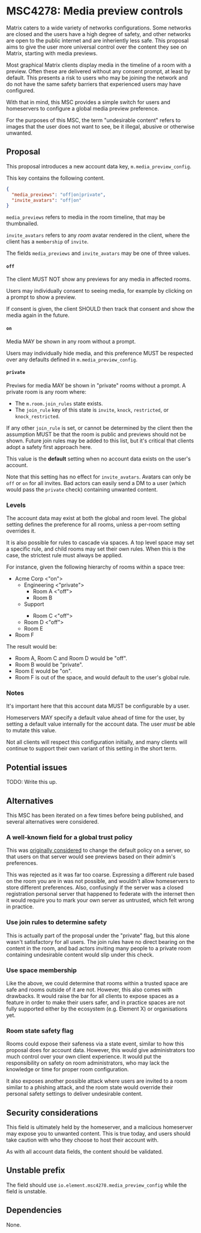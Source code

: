 # MSC4278: Media preview controls

Matrix caters to a wide variety of networks configurations. Some networks are closed and the users have a high
degree of safety, and other networks are open to the public internet and are inheriently less safe. This proposal
aims to give the user more universal control over the content they see on Matrix, starting with media previews.

Most graphical Matrix clients display media in the timeline of a room with a preview. Often these are delivered
without any consent prompt, at least by default. This presents a risk to users who may be joining the network
and do not have the same safety barriers that experienced users may have configured.

With that in mind, this MSC provides a simple switch for users and homeservers to configure a global media preview
preference.

For the purposes of this MSC, the term "undesirable content" refers to images that the user does not want to see,
be it illegal, abusive or otherwise unwanted.


## Proposal

This proposal introduces a new account data key, `m.media_preview_config`.

This key contains the following content.

```json
{
  "media_previews": "off|on|private",
  "invite_avatars": "off|on"
}
```

`media_previews` refers to media in the room timeline, that may be thumbnailed.

`invite_avatars` refers to any *room* avatar rendered in the client, where the client has a `membership` of `invite`.

The fields `media_previews` and `invite_avatars` may be one of three values.

#### `off`

The client MUST NOT show any previews for any media in affected rooms.

Users may individually consent to seeing media, for example by clicking on a prompt to show a preview.

If consent is given, the client SHOULD then track that consent and show the media again in the future.

#### `on`

Media MAY be shown in any room without a prompt. 

Users may individually hide media, and this preference MUST be respected over any defaults defined in `m.media_preview_config`.

#### `private`

Previws for media MAY be shown in "private" rooms without a prompt. A private room is any room where:
  - The `m.room.join_rules` state exists.
  - The `join_rule` key of this state is `invite`, `knock`, `restricted`, or `knock_restricted`.

If any other `join_rule` is set, or cannot be determined by the client then the assumption MUST be that the
room is public and previews should not be shown. Future join rules may be added to this list, but it's critical
that clients adopt a safety first approach here.

This value is the **default** setting when no account data exists on the user's account.

Note that this setting has no effect for `invite_avatars`. Avatars can only be `off` or `on` for all invites. 
Bad actors can easily send a DM to a user (which would pass the `private` check) containing unwanted
content.

### Levels

The account data may exist at both the global and room level. The global setting defines the preference for
all rooms, unless a per-room setting overrides it.

It is also possible for rules to cascade via spaces. A top level space may set a specific rule, and child
rooms may set their own rules. When this is the case, the strictest rule must always be applied.

For instance, given the following hierarchy of rooms within a space tree:

- Acme Corp <"on">
  - Engineering <"private">
    - Room A <"off">
    - Room B <no-value>
  - Support <no-value>
    - Room C <"off">
  - Room D <"off">
  - Room E <no-value>
- Room F

The result would be:
 - Room A, Room C and Room D would be "off".
 - Room B would be "private".
 - Room E would be "on".
 - Room F is out of the space, and would default to the user's global rule.

### Notes

It's important here that this account data MUST be configurable by a user.

Homeservers MAY specify a default value ahead of time for the user, by setting a default
value internally for the account data. The user *must* be able to mutate this value.

Not all clients will respect this configuration initially, and many clients will continue to support
their own variant of this setting in the short term.

## Potential issues

TODO: Write this up.

## Alternatives

This MSC has been iterated on a few times before being published, and several alternatives were considered.

### A well-known field for a global trust policy

This was [originally considered](https://github.com/matrix-org/matrix-spec-proposals/tree/hs/homeserver-content-trust-level)
to change the default policy on a server, so that users on that server would see previews based on their admin's preferences.

This was rejected as it was far too coarse. Expressing a different rule based on the room you are in
was not possible, and wouldn't allow homeservers to store different preferences. Also, confusingly
if the server was a closed registration personal server that happened to federate with the internet
then it would require you to mark your own server as untrusted, which felt wrong in practice.

### Use join rules to determine safety

This is actually part of the proposal under the "private" flag, but this alone wasn't satisfactory for all users. The join
rules have no direct bearing on the content in the room, and bad actors inviting many people to a private room
containing undesirable content would slip under this check.


### Use space membership

Like the above, we could determine that rooms within a trusted space are safe and rooms outside of it are
not. However, this also comes with drawbacks. It would raise the bar for all clients to expose spaces
as a feature in order to make their users safer, and in practice spaces are not fully supported either
by the ecosystem (e.g. Element X) or organisations yet.

### Room state safety flag

Rooms could expose their safeness via a state event, similar to how this proposal does for account data.
However, this would give administrators too much control over your own client experience. It would put the
responsibility on safety on room administrators, who may lack the knowledge or time for proper room configuration.

It also exposes another possible attack where users are invited to a room similar to a phishing attack, and the
room state would override their personal safety settings to deliver undesirable content.

## Security considerations

This field is ultimately held by the homeserver, and a malicious homeserver may expose you to unwanted content. This is
true today, and users should take caution with who they choose to host their account with.

As with all account data fields, the content should be validated.

## Unstable prefix

The field should use `io.element.msc4278.media_preview_config` while the field is unstable.

## Dependencies

None.
